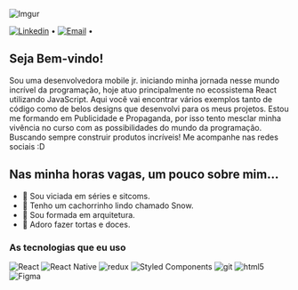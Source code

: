 ![Imgur](https://i.imgur.com/1tnAQ8O.png)

[![Linkedin](https://img.shields.io/badge/-Linkedin-blue?style=flat-rounded&logo=Linkedin&logoColor=white&link=https://www.linkedin.com/in/ellenduboc/)](https://www.linkedin.com/in/ellenduboc/) •
[![Email](https://img.shields.io/badge/-Email-c14438?style=flat-rounded&logo=Gmail&logoColor=white&link=mailto:ellenduboc.prof@gmail.com)](mailto:ellenduboc.prof@gmail.com) •



## Seja Bem-vindo!
Sou uma desenvolvedora mobile jr. iniciando minha jornada nesse mundo incrível da programação, hoje atuo principalmente no ecossistema React utilizando JavaScript. Aqui você vai encontrar vários exemplos tanto de código como de belos designs que desenvolvi para os meus projetos. Estou me formando em Publicidade e Propaganda, por isso tento mesclar minha vivência no curso com as possibilidades do mundo da programação. Buscando sempre construir produtos incríveis! Me acompanhe nas redes sociais :D

## Nas minha horas vagas, um pouco sobre mim...
- 🍿 Sou viciada em séries e sitcoms.
- 🐶 Tenho um cachorrinho lindo chamado Snow.
- 📐 Sou formada em arquitetura.
- 🎂 Adoro fazer tortas e doces.

### As tecnologias que eu uso

<p>
  <img alt="React" src="https://img.shields.io/badge/-React-20242a?style=flat-rounded&logo=react&logoColor=61dafb" />
  <img alt="React Native" src="https://img.shields.io/badge/-React_Native-45b8d8?style=flat-rounded&logo=react&logoColor=white" />
  <img alt="redux" src="https://img.shields.io/badge/-Redux-764ABC?style=flat-rounded&logo=redux&logoColor=white" />
  <img alt="Styled Components" src="https://img.shields.io/badge/-Styled_Components-db7092?style=flat-rounded&logo=styled-components&logoColor=white" />
  <img alt="git" src="https://img.shields.io/badge/-Git-F05032?style=flat-rounded&logo=git&logoColor=white" />
  <img alt="html5" src="https://img.shields.io/badge/-HTML5-E34F26?style=flat-rounded&logo=html5&logoColor=white" />
  <img alt="Figma" src="https://img.shields.io/badge/-Figma-111111?style=flat-rounded&logo=Figma&logoColor=white" />
</p>

